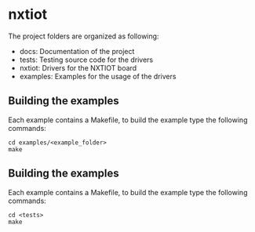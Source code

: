 # nxtiot

The project folders are organized as following:

 * docs: Documentation of the project
 * tests: Testing source code for the drivers
 * nxtiot: Drivers for the NXTIOT board
 * examples: Examples for the usage of the drivers

## Building the examples

Each example contains a Makefile, to build the example type the following
commands:

```{bash}
cd examples/<example_folder>
make
```

## Building the examples

Each example contains a Makefile, to build the example type the following
commands:

```{bash}
cd <tests>
make
```
